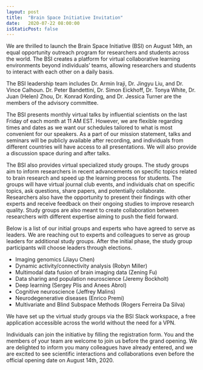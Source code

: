 ```yaml
---
layout: post
title:  "Brain Space Initiative Invitation"
date:   2020-07-22 08:00:00
isStaticPost: false
---
```


We are thrilled to launch the Brain Space Initiative (BSI) on August 14th, an equal opportunity outreach program for researchers and students across the world. The BSI creates a platform for virtual collaborative learning environments beyond individuals’ teams, allowing researchers and students to interact with each other on a daily basis.
 
The BSI leadership team includes Dr. Armin Iraji, Dr. Jingyu Liu, and Dr. Vince Calhoun. Dr. Peter Bandettini, Dr. Simon Eickhoff, Dr. Tonya White, Dr. Juan (Helen) Zhou, Dr. Konrad Kording, and Dr. Jessica Turner are the members of the advisory committee.
 
The BSI presents monthly virtual talks by influential scientists on the last Friday of each month at 11 AM EST. However, we are flexible regarding times and dates as we want our schedules tailored to what is most convenient for our speakers. As a part of our mission statement, talks and seminars will be publicly available after recording, and individuals from different countries will have access to all presentations. We will also provide a discussion space during and after talks. 
 
The BSI also provides virtual specialized study groups. The study groups aim to inform researchers in recent advancements on specific topics related to brain research and speed up the learning process for students. The groups will have virtual journal club events, and individuals chat on specific topics, ask questions, share papers, and potentially collaborate. Researchers also have the opportunity to present their findings with other experts and receive feedback on their ongoing studies to improve research quality. Study groups are also meant to create collaboration between researchers with different expertise aiming to push the field forward. 
 
Below is a list of our initial groups and experts who have agreed to serve as leaders. We are reaching out to experts and colleagues to serve as group leaders for additional study groups. After the initial phase, the study group participants will choose leaders through elections.

- Imaging genomics (Jiayu Chen)
- Dynamic activity/connectivity analysis (Robyn Miller)
- Multimodal data fusion of brain imaging data (Zening Fu)
- Data sharing and population neuroscience (Jeremy Bockholt)
- Deep learning (Sergey Plis and Anees Abrol)
- Cognitive neuroscience (Jeffrey Malins)
- Neurodegenerative diseases (Enrico Premi)
- Multivariate and Blind Subspace Methods (Rogers Ferreira Da Silva)
 
We have set up the virtual study groups via the BSI Slack workspace, a free application accessible across the world without the need for a VPN.
 
Individuals can join the initiative by filling the registration form. You and the members of your team are welcome to join us before the grand opening. We are delighted to inform you many colleagues have already entered, and we are excited to see scientific interactions and collaborations even before the official opening date on August 14th, 2020.